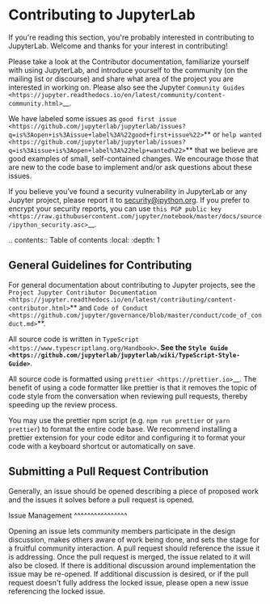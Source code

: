 # Contributing to JupyterLab

If you're reading this section, you're probably interested in
contributing to JupyterLab. Welcome and thanks for your interest in
contributing!

Please take a look at the Contributor documentation, familiarize
yourself with using JupyterLab, and introduce yourself to the community
(on the mailing list or discourse) and share what area of the project
you are interested in working on. Please also see the Jupyter `Community Guides <https://jupyter.readthedocs.io/en/latest/community/content-community.html>`\_\_.

We have labeled some issues as `good first issue <https://github.com/jupyterlab/jupyterlab/issues?q=is%3Aopen+is%3Aissue+label%3A%22good+first+issue%22>`**
or `help wanted <https://github.com/jupyterlab/jupyterlab/issues?q=is%3Aissue+is%3Aopen+label%3A%22help+wanted%22>`**
that we believe are good examples of small, self-contained changes. We
encourage those that are new to the code base to implement and/or ask
questions about these issues.

If you believe you’ve found a security vulnerability in JupyterLab or
any Jupyter project, please report it to security@ipython.org. If you
prefer to encrypt your security reports, you can use `this PGP public key <https://raw.githubusercontent.com/jupyter/notebook/master/docs/source/ipython_security.asc>`\_\_.

.. contents:: Table of contents
:local:
:depth: 1

## General Guidelines for Contributing

For general documentation about contributing to Jupyter projects, see
the `Project Jupyter Contributor Documentation <https://jupyter.readthedocs.io/en/latest/contributing/content-contributor.html>`**
and `Code of Conduct <https://github.com/jupyter/governance/blob/master/conduct/code_of_conduct.md>`**.

All source code is written in
`TypeScript <https://www.typescriptlang.org/Handbook>`**. See the `Style Guide <https://github.com/jupyterlab/jupyterlab/wiki/TypeScript-Style-Guide>`**.

All source code is formatted using `prettier <https://prettier.io>`\_\_.
The benefit of using a code formatter like prettier is that it removes the topic of
code style from the conversation when reviewing pull requests, thereby
speeding up the review process.

You may use the prettier npm script (e.g. `npm run prettier` or
`yarn prettier`) to format the entire code base.
We recommend installing a prettier extension for your code editor and
configuring it to format your code with a keyboard shortcut or
automatically on save.

## Submitting a Pull Request Contribution

Generally, an issue should be opened describing a piece of proposed work
and the issues it solves before a pull request is opened.

Issue Management
^^^^^^^^^^^^^^^^

Opening an issue lets community members participate in the design
discussion, makes others aware of work being done, and sets the stage
for a fruitful community interaction. A pull request should reference
the issue it is addressing. Once the pull request is merged, the issue
related to it will also be closed. If there is additional discussion
around implementation the issue may be re-opened. If additional
discussion is desired, or if the pull request doesn't fully address the
locked issue, please open a new issue referencing the locked issue.
